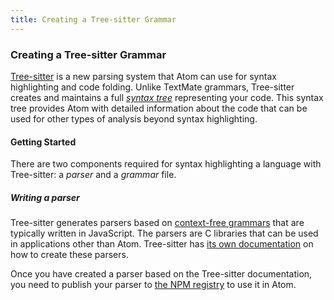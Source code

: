 ```yaml
---
title: Creating a Tree-sitter Grammar
---
```

### Creating a Tree-sitter Grammar

[Tree-sitter](http://tree-sitter.github.io/tree-sitter) is a new parsing system that Atom can use for syntax highlighting and code folding. Unlike TextMate grammars, Tree-sitter creates and maintains a full [_syntax tree_](https://en.wikipedia.org/wiki/Abstract_syntax_tree) representing your code. This syntax tree provides Atom with detailed information about the code that can be used for other types of analysis beyond syntax highlighting.

#### Getting Started

There are two components required for syntax highlighting a language with Tree-sitter: a _parser_ and a _grammar_ file.

##### Writing a parser

Tree-sitter generates parsers based on [context-free grammars](https://en.wikipedia.org/wiki/Context-free_grammar) that are typically written in JavaScript. The parsers are C libraries that can be used in applications other than Atom. Tree-sitter has [its own documentation](http://tree-sitter.github.io/tree-sitter/creating-parsers) on how to create these parsers.

Once you have created a parser based on the Tree-sitter documentation, you need to publish your parser to [the NPM registry](https://npmjs.com) to use it in Atom.
